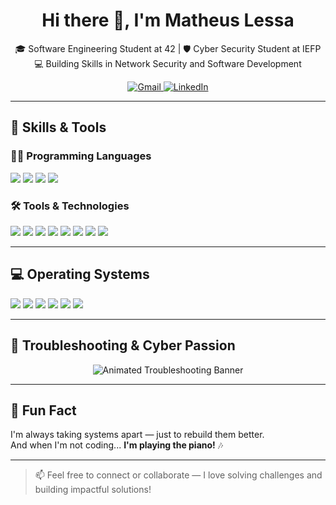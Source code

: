 <h1 align="center">Hi there 👋, I'm Matheus Lessa</h1>

<p align="center">
  🎓 Software Engineering Student at 42 | 🛡️ Cyber Security Student at IEFP <br>
  💻 Building Skills in Network Security and Software Development
</p>

<p align="center">
  <a href="mailto:matheuslessaadd@gmail.com">
    <img src="https://img.shields.io/badge/Gmail-D14836?style=flat&logo=gmail&logoColor=white" alt="Gmail" />
  </a>
  <a href="https://www.linkedin.com/in/lessamat/">
    <img src="https://img.shields.io/badge/LinkedIn-0A66C2?style=flat&logo=linkedin&logoColor=white" alt="LinkedIn" />
  </a>
</p>

---

## 🧠 Skills & Tools

### 👨‍💻 Programming Languages
<p>
  <img src="https://img.shields.io/badge/C-00599C?style=flat&logo=c&logoColor=white" />
  <img src="https://img.shields.io/badge/C++-00599C?style=flat&logo=c%2B%2B&logoColor=white" />
  <img src="https://img.shields.io/badge/HTML5-E34F26?style=flat&logo=html5&logoColor=white" />
  <img src="https://img.shields.io/badge/CSS3-1572B6?style=flat&logo=css3&logoColor=white" />
</p>

### 🛠 Tools & Technologies
<p>
  <img src="https://img.shields.io/badge/Wireshark-1679A7?style=flat&logo=wireshark&logoColor=white" />
  <img src="https://img.shields.io/badge/Nmap-004170?style=flat" />
  <img src="https://img.shields.io/badge/ELK-005571?style=flat&logo=elasticstack&logoColor=white" />
  <img src="https://img.shields.io/badge/Metasploit-EFEFEF?style=flat&logo=metasploit&logoColor=black" />
  <img src="https://img.shields.io/badge/Apache-D22128?style=flat&logo=apache&logoColor=white" />
  <img src="https://img.shields.io/badge/Git-F05032?style=flat&logo=git&logoColor=white" />
  <img src="https://img.shields.io/badge/VirtualBox-183A61?style=flat&logo=virtualbox&logoColor=white" />
  <img src="https://img.shields.io/badge/VMware-607078?style=flat&logo=vmware&logoColor=white" />
</p>

---

## 💻 Operating Systems
<p>
  <img src="https://img.shields.io/badge/Windows-0078D6?style=flat&logo=windows&logoColor=white" />
  <img src="https://img.shields.io/badge/macOS-EFEFEF?style=flat&logo=apple&logoColor=black" />
  <img src="https://img.shields.io/badge/Linux-FCC624?style=flat&logo=linux&logoColor=black" />
  <img src="https://img.shields.io/badge/Kali_Linux-557C94?style=flat&logo=kalilinux&logoColor=white" />
  <img src="https://img.shields.io/badge/Ubuntu-E95420?style=flat&logo=ubuntu&logoColor=white" />
  <img src="https://img.shields.io/badge/Debian-A81D33?style=flat&logo=debian&logoColor=white" />
</p>

---

## 🧩 Troubleshooting & Cyber Passion

<p align="center">
  <img src="https://readme-typing-svg.herokuapp.com?font=Fira+Code&size=20&pause=1000&center=true&vCenter=true&color=1E90FF&width=750&lines=🔍+Debugging+complex+systems...;🧠+Finding+root+causes+and+fixing+them;🔧+Solving+real-world+network+issues;🔐+Learning+by+breaking+and+rebuilding" alt="Animated Troubleshooting Banner" />
</p>

---

## 🎹 Fun Fact

I'm always taking systems apart — just to rebuild them better.  
And when I'm not coding... **I'm playing the piano!** 🎶

---

> 📫 Feel free to connect or collaborate — I love solving challenges and building impactful solutions!
